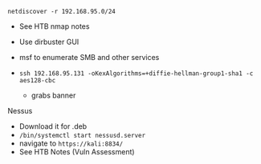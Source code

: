 `netdiscover -r 192.168.95.0/24`

- See HTB nmap notes

- Use dirbuster GUI

- msf to enumerate SMB and other services

- `ssh 192.168.95.131 -oKexAlgorithms=+diffie-hellman-group1-sha1 -c aes128-cbc`
	- grabs banner

Nessus
- Download it for .deb
- `/bin/systemctl start nessusd.server `
- navigate to `https://kali:8834/`
- See HTB Notes (Vuln Assessment)
